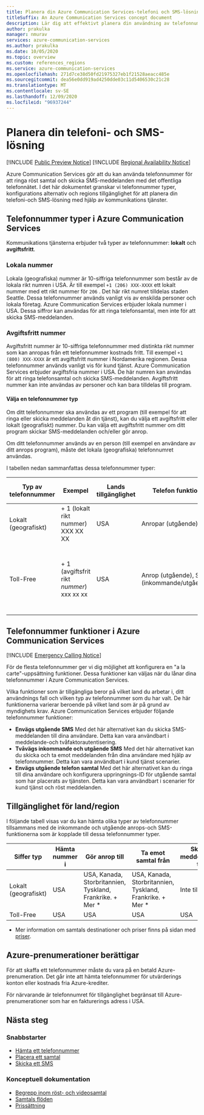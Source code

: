 ```yaml
---
title: Planera din Azure Communication Services-telefoni och SMS-lösning
titleSuffix: An Azure Communication Services concept document
description: Lär dig att effektivt planera din användning av telefonnummer och telefoni.
author: prakulka
manager: nmurav
services: azure-communication-services
ms.author: prakulka
ms.date: 10/05/2020
ms.topic: overview
ms.custom: references_regions
ms.service: azure-communication-services
ms.openlocfilehash: 271d7ce38d50fd21975327eb1f21528aeacc485e
ms.sourcegitcommit: dea56e0dd919ad4250dde03c11d5406530c21c28
ms.translationtype: MT
ms.contentlocale: sv-SE
ms.lasthandoff: 12/09/2020
ms.locfileid: "96937244"
---
```

# <a name="plan-your-telephony-and-sms-solution"></a>Planera din telefoni- och SMS-lösning

[!INCLUDE [Public Preview Notice](../../includes/public-preview-include.md)]
[!INCLUDE [Regional Availability Notice](../../includes/regional-availability-include.md)]

Azure Communication Services gör att du kan använda telefonnummer för att ringa röst samtal och skicka SMS-meddelanden med det offentliga telefonnätet. I det här dokumentet granskar vi telefonnummer typer, konfigurations alternativ och regions tillgänglighet för att planera din telefoni-och SMS-lösning med hjälp av kommunikations tjänster.





## <a name="phone-number-types-in-azure-communication-services"></a>Telefonnummer typer i Azure Communication Services
 
Kommunikations tjänsterna erbjuder två typer av telefonnummer: **lokalt** och **avgiftsfritt**. 

### <a name="local-numbers"></a>Lokala nummer
Lokala (geografiska) nummer är 10-siffriga telefonnummer som består av de lokala rikt numren i USA. Är till exempel `+1 (206) XXX-XXXX` ett lokalt nummer med ett rikt nummer för `206` . Det här rikt numret tilldelas staden Seattle. Dessa telefonnummer används vanligt vis av enskilda personer och lokala företag. Azure Communication Services erbjuder lokala nummer i USA. Dessa siffror kan användas för att ringa telefonsamtal, men inte för att skicka SMS-meddelanden. 

### <a name="toll-free-numbers"></a>Avgiftsfritt nummer
Avgiftsfritt nummer är 10-siffriga telefonnummer med distinkta rikt nummer som kan anropas från ett telefonnummer kostnads fritt. Till exempel `+1 (800) XXX-XXXX` är ett avgiftsfritt nummer i Nordamerika regionen. Dessa telefonnummer används vanligt vis för kund tjänst. Azure Communication Services erbjuder avgiftsfria nummer i USA. De här numren kan användas för att ringa telefonsamtal och skicka SMS-meddelanden. Avgiftsfritt nummer kan inte användas av personer och kan bara tilldelas till program.

#### <a name="choosing-a-phone-number-type"></a>Välja en telefonnummer typ

Om ditt telefonnummer ska användas av ett program (till exempel för att ringa eller skicka meddelanden åt din tjänst), kan du välja ett avgiftsfritt eller lokalt (geografiskt) nummer. Du kan välja ett avgiftsfritt nummer om ditt program skickar SMS-meddelanden och/eller gör anrop.

Om ditt telefonnummer används av en person (till exempel en användare av ditt anrops program), måste det lokala (geografiska) telefonnumret användas. 

I tabellen nedan sammanfattas dessa telefonnummer typer: 

| Typ av telefonnummer | Exempel                              | Lands tillgänglighet    | Telefon funktion |Vanligt användnings fall                                                                                                     |
| ----------------- | ------------------------------------ | ----------------------- | ------------------------|------------------------------------------------------------------------------------------------------------------- |
| Lokalt (geografiskt)        | + 1 (lokalt rikt nummer) XXX XX XX  | USA                      | Anropar (utgående) | Tilldela telefonnummer till användare i dina program  |
| Toll-Free         | + 1 (avgiftsfrit rikt *nummer*) xxx xx xx | USA                      | Anrop (utgående), SMS (inkommande/utgående)| Tilldela telefonnummer till IVR-system/robotar-system (Interactive Voice Response), SMS-program                                        |


## <a name="phone-number-features-in-azure-communication-services"></a>Telefonnummer funktioner i Azure Communication Services 

[!INCLUDE [Emergency Calling Notice](../../includes/emergency-calling-notice-include.md)]

För de flesta telefonnummer ger vi dig möjlighet att konfigurera en "a la carte"-uppsättning funktioner. Dessa funktioner kan väljas när du lånar dina telefonnummer i Azure Communication Services.

Vilka funktioner som är tillgängliga beror på vilket land du arbetar i, ditt användnings fall och vilken typ av telefonnummer som du har valt. De här funktionerna varierar beroende på vilket land som är på grund av myndighets krav. Azure Communication Services erbjuder följande telefonnummer funktioner:

- **Envägs utgående SMS** Med det här alternativet kan du skicka SMS-meddelanden till dina användare. Detta kan vara användbart i meddelande-och tvåfaktorautentisering. 
- **Tvåvägs inkommande och utgående SMS** Med det här alternativet kan du skicka och ta emot meddelanden från dina användare med hjälp av telefonnummer. Detta kan vara användbart i kund tjänst scenarier.
- **Envägs utgående telefon samtal** Med det här alternativet kan du ringa till dina användare och konfigurera uppringnings-ID för utgående samtal som har placerats av tjänsten. Detta kan vara användbart i scenarier för kund tjänst och röst meddelanden.

## <a name="countryregion-availability"></a>Tillgänglighet för land/region

I följande tabell visas var du kan hämta olika typer av telefonnummer tillsammans med de inkommande och utgående anrops-och SMS-funktionerna som är kopplade till dessa telefonnummer typer.

|Siffer typ| Hämta nummer i | Gör anrop till                                        | Ta emot samtal från                                    |Skicka meddelanden till       | Ta emot meddelanden från |
|-----------| ------------------ | ---------------------------------------------------  |-------------------------------------------------------|-----------------------|--------|
| Lokalt (geografiskt)  | USA                 | USA, Kanada, Storbritannien, Tyskland, Frankrike. + Mer *| USA, Kanada, Storbritannien, Tyskland, Frankrike. + Mer * |Inte tillgänglig| Inte tillgänglig |
| Toll-Free | USA                 | USA                                                   | USA                                                    |USA                | USA |

* Mer information om samtals destinationer och priser finns på sidan med [priser](../pricing.md).

## <a name="azure-subscriptions-eligibility"></a>Azure-prenumerationer berättigar

För att skaffa ett telefonnummer måste du vara på en betald Azure-prenumeration. Det går inte att hämta telefonnummer för utvärderings konton eller kostnads fria Azure-krediter. 

För närvarande är telefonnumret för tillgänglighet begränsat till Azure-prenumerationer som har en fakturerings adress i USA.

## <a name="next-steps"></a>Nästa steg

### <a name="quickstarts"></a>Snabbstarter

- [Hämta ett telefonnummer](../../quickstarts/telephony-sms/get-phone-number.md)
- [Placera ett samtal](../../quickstarts/voice-video-calling/calling-client-samples.md)
- [Skicka ett SMS](../../quickstarts/telephony-sms/send.md)

### <a name="conceptual-documentation"></a>Konceptuell dokumentation

- [Begrepp inom röst- och videosamtal](../voice-video-calling/about-call-types.md)
- [Samtals flöden](../call-flows.md)
- [Prissättning](../pricing.md)
